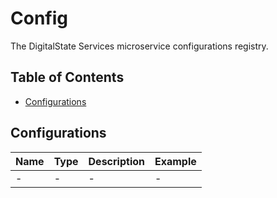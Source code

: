 # Config

The DigitalState Services microservice configurations registry.

## Table of Contents

- [Configurations](#configurations)

## Configurations

| Name | Type | Description | Example |
| :--- | :--- | :---------- | :------ |
| - | - | - | - |
